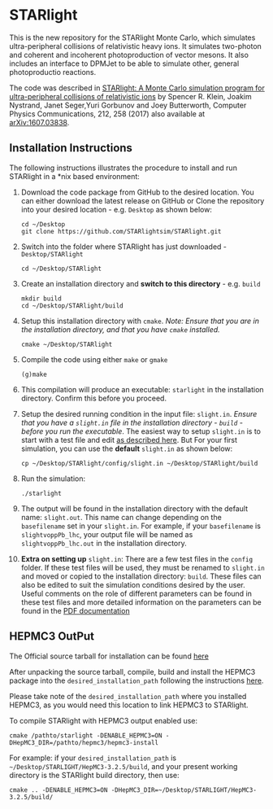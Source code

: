 # STARlight
This is the new repository for the STARlight Monte Carlo, which simulates ultra-peripheral collisions of relativistic heavy ions.   It simulates two-photon 
and coherent and incoherent photoproduction of vector mesons.  It also includes an interface to DPMJet to be able to simulate other, general photoproductio reactions.

The code was described in [STARlight: A Monte Carlo simulation program for ultra-peripheral collisions of relativistic ions](https://doi.org/10.1016/j.cpc.2016.10.016) by Spencer R. Klein, Joakim Nystrand, Janet Seger,Yuri Gorbunov and Joey Butterworth, Computer Physics Communications, 212, 258 (2017) also available at [arXiv:1607.03838](https://arxiv.org/abs/1607.03838).

## Installation Instructions
The following instructions illustrates the procedure to install and run STARlight in a *nix based environment:

1. Download the code package from GitHub to the desired location. You can either download the latest release on GitHub or Clone the repository into your desired location - e.g. `Desktop` as shown below:
    ```
    cd ~/Desktop
    git clone https://github.com/STARlightsim/STARlight.git
    ``` 
2. Switch into the folder where STARlight has just downloaded - `Desktop/STARlight`
    ```
    cd ~/Desktop/STARlight
    ```
3. Create an installation directory and __switch to this directory__ - e.g. `build`
    ```
    mkdir build
    cd ~/Desktop/STARlight/build
    ```
4. Setup this installation directory with `cmake`. *Note: Ensure that you are in the installation directory, and that you have `cmake` installed.*
    ```
    cmake ~/Desktop/STARlight
    ```
5. Compile the code using either `make` or `gmake`
    ```
    (g)make
    ```
6. This compilation will produce an executable: `starlight` in the installation directory. Confirm this before you proceed.
7. Setup the desired running condition in the input file: `slight.in`. *Ensure that you have a `slight.in` file in the installation directory - `build` - before you run the executable*.
The easiest way to setup `slight.in` is to start with a test file and edit [as described here](#extra). But For your first simulation, you can use the __default__ `slight.in` as shown below:
    ```
    cp ~/Desktop/STARlight/config/slight.in ~/Desktop/STARlight/build
    ```
8. Run the simulation:
    ```
    ./starlight
    ```
9. The output will be found in the installation directory with the default name: `slight.out`. This name can change depending on the `basefilename` set in your `slight.in`. For example, if your `basefilename` is `slightvoppPb_lhc`, your output file will be named as `slightvoppPb_lhc.out` in the installation directory.

10. <a id="extra"></a> __Extra on setting up__ `slight.in`: There are a few test files in the `config` folder. If these test files will be used, they must be renamed to `slight.in` and moved or copied to the installation directory: `build`. These files can also be edited to suit the simulation conditions desired by the user. Useful comments on the role of different parameters can be found in these test files and more detailed information on the parameters can be found in the [PDF documentation](Readme.pdf)


## HEPMC3 OutPut
The Official source tarball for installation can be found [here](http://hepmc.web.cern.ch/hepmc/index.html)

After unpacking the source tarball, compile, build and install the HEPMC3 package into the ```desired_installation_path``` following the instructions [here](http://hepmc.web.cern.ch/hepmc/building.html). 

Please take note of the ```desired_installation_path``` where you installed HEPMC3, as you would need this location to link HEPMC3 to STARlight.

To compile STARlight with HEPMC3 output enabled use:
```
cmake /pathto/starlight -DENABLE_HEPMC3=ON -DHepMC3_DIR=/pathto/hepmc3/hepmc3-install
```

For example: if your ```desired_installation_path``` is ```~/Desktop/STARLIGHT/HepMC3-3.2.5/build```, and your present working directory is the STARlight build directory, then use:
```
cmake .. -DENABLE_HEPMC3=ON -DHepMC3_DIR=~/Desktop/STARLIGHT/HepMC3-3.2.5/build/
```